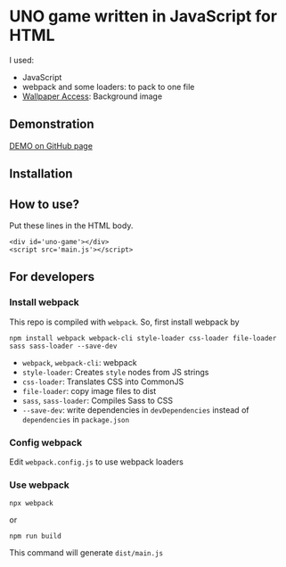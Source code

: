 # UNO game written in JavaScript for HTML
I used:
- JavaScript
- webpack and some loaders: to pack to one file
- [Wallpaper Access](https://wallpaperaccess.com/): Background image



## Demonstration
[DEMO on GitHub page](https://newini.github.io/uno-game-js/)



## Installation



## How to use?
Put these lines in the HTML body.
```
<div id='uno-game'></div>
<script src='main.js'></script>
```



## For developers


### Install webpack
This repo is compiled with `webpack`. So, first install webpack by
```
npm install webpack webpack-cli style-loader css-loader file-loader sass sass-loader --save-dev
```
- `webpack`, `webpack-cli`: webpack
- `style-loader`: Creates `style` nodes from JS strings
- `css-loader`: Translates CSS into CommonJS
- `file-loader`: copy image files to dist
- `sass`, `sass-loader`: Compiles Sass to CSS
- `--save-dev`: write dependencies in `devDependencies` instead of `dependencies` in `package.json`

### Config webpack
Edit `webpack.config.js` to use webpack loaders

### Use webpack
```
npx webpack
```
or
```
npm run build
```
This command will generate `dist/main.js`
